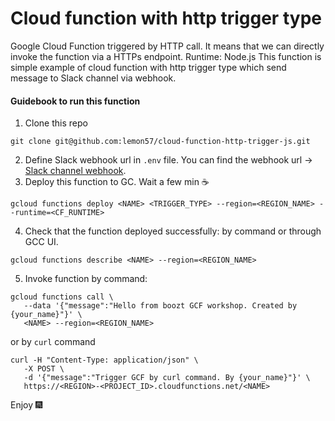 # Cloud function with http trigger type
Google Cloud Function triggered by HTTP call. It means that we can directly invoke the function via a HTTPs endpoint.
Runtime: Node.js
This function is simple example of cloud function with http trigger type which send message to Slack channel via webhook. 

#### Guidebook to run this function
 1. Clone this repo
 ```
 git clone git@github.com:lemon57/cloud-function-http-trigger-js.git
 ```
 2. Define Slack webhook url in `.env` file. You can find the webhook url -> [Slack channel webhook](https://api.slack.com/apps/A03FHHA7URG/incoming-webhooks?).
 3. Deploy this function to GC. Wait a few min :coffee:
 ```
 gcloud functions deploy <NAME> <TRIGGER_TYPE> --region=<REGION_NAME> --runtime=<CF_RUNTIME>
 ```
 4. Check that the function deployed successfully: by command or through GCC UI.
 ```
 gcloud functions describe <NAME> --region=<REGION_NAME>
 ```
 5. Invoke function by command:
 ```
 gcloud functions call \
    --data '{"message":"Hello from boozt GCF workshop. Created by {your_name}"}' \
    <NAME> --region=<REGION_NAME>
 ```
 or by `curl` command
 ```
 curl -H "Content-Type: application/json" \
    -X POST \
    -d '{"message":"Trigger GCF by curl command. By {your_name}"}' \
    https://<REGION>-<PROJECT_ID>.cloudfunctions.net/<NAME>
 ```

 Enjoy :fireworks: